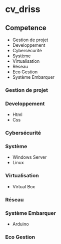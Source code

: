# cv_driss
## Competence 
- Gestion de projet
- Developpement 
- Cybersécurité
- Système
- Virtualisation
- Réseau
- Eco Gestion
- Système Embarquer

### Gestion de projet

### Developpement
- Html
- Css

### Cybersécurité

### Système
- Windows Server
- Linux

### Virtualisation
- Virtual Box

### Réseau

### Système Embarquer
- Arduino


### Eco Gestion

